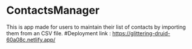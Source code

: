 # ContactsManager
This is app made for users to maintain their list of contacts by importing them from an CSV file.
#Deployment link : https://glittering-druid-60a08c.netlify.app/
